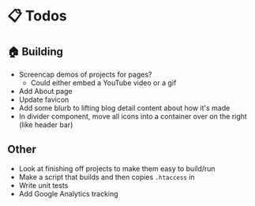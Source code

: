 # :clipboard: Todos

## :house: Building
- Screencap demos of projects for pages?
  - Could either embed a YouTube video or a gif
- Add About page
- Update favicon
- Add some blurb to lifting blog detail content about how it's made
- In divider component, move all icons into a container over on the right (like header bar)

## Other
- Look at finishing off projects to make them easy to build/run
- Make a script that builds and then copies `.htaccess` in
- Write unit tests
- Add Google Analytics tracking